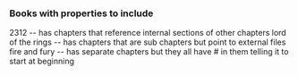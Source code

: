 ### Books with properties to include
2312 -- has chapters that reference internal sections of other chapters
lord of the rings -- has chapters that are sub chapters but point to external files
fire and fury -- has separate chapters but they all have # in them telling it to start at beginning
